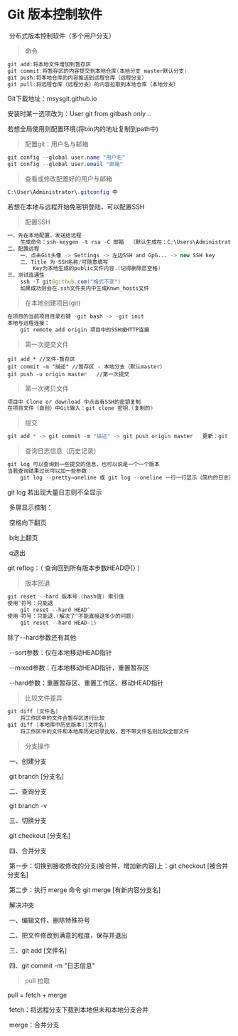 # Git	版本控制软件

​	分布式版本控制软件（多个用户分支）

> 命令

```java
git add:将本地文件增加到暂存区
git commit:将暂存区的内容提交到本地仓库(本地分支 master默认分支)
git push:将本地仓库的内容推送到远程仓库（远程分支）
git pull:将远程仓库（远程分支）的内容拉取到本地仓库（本地分支）
```

Git下载地址：msysgit.github.io

安装时某一选项改为：User git from gitbash only .. 

若想全局使用则配置环境(将bin内的地址复制到path中)



> 配置git：用户名与邮箱

```java
git config --global user.name "用户名"
git config --global user.email "邮箱"
```

> 查看或修改配置好的用户与邮箱

```java
C:\User\Administrator\.gitconfig 中
```





若想在本地与远程开始免密钥登陆，可以配置SSH

> 配置SSH

```java
一、先在本地配置，发送给远程
	生成命令：ssh-keygen -t rsa -C 邮箱  （默认生成在：C:\Users\Administrator\.ssh）public/private
二、配置远程
	一、点击Git头像 -> Settings -> 左边SSH and GpG... -> new SSH key
	二、Title 为 SSH名称/可随意填写
		Key为本地生成的public文件内容.(记得删除层空格)
三、测试连通性
	ssh -T git@github.com("格式不变")
    如果成功则会在.ssh文件夹内中生成Knwn_hosts文件
```





> 在本地创建项目(git)

```java
在项目的当前项目目录右键 -git bash -> -git init
本地与远程连接：
	git remote add origin 项目中的SSH或HTTP连接
```

> 第一次提交文件

```
git add * //文件-暂存区
git commit -m "描述" //暂存区 - 本地分支（默认master）
git push -u origin master	//第一次提交
```

> 第一次拷贝文件

```java
项目中 Clone or download 中点击有SSH的密钥复制
在项目文件（自创）中Git输入：git clone 密钥.(复制的)
```



> 提交

```java
git add * -> git commit -m "描述" -> git push origin master   更新：git pull
```





> 查询日志信息（历史记录）

```java
git log 可以查询到一些提交的信息，也可以说是一个一个版本
当若查询结果过长可以加一些参数：
	git log --pretty=oneline 或 git log --oneline 一行一行显示（简约的日志）
```

git log 若出现大量日志则不全显示

​	多屏显示控制：

​		空格向下翻页

​		b向上翻页

​		q退出

git reflog：（ 查询回到所有版本步数HEAD@{} ）



> 版本回退

```java
git reset --hard 版本号.(hash值) 索引值
使用^符号：只能退
	git reset --hard HEAD^
使用~符号：只能退.(解决了^不能直接退多少的问题)
    git reset --hard HEAD~15
```

除了--hard参数还有其他

​	--sort参数：仅在本地移动HEAD指针

​	--mixed参数：在本地移动HEAD指针，重置暂存区

​	--hard参数：重置暂存区、重置工作区、移动HEAD指针



> 比较文件差异

```java
git diff [文件名]
	将工作区中的文件合暂存区进行比较
git diff [本地库中历史版本][文件名]
	将工作区中的文件和本地库历史记录比较，若不带文件名则比较全部文件
```





> 分支操作

​	一、创建分支

​		git branch [分支名]

​	二、查询分支

​		git branch -v

​	三、切换分支

​		git checkout [分支名]

​	四、合并分支

​		第一步：切换到接收修改的分支(被合并，增加新内容)上：git checkout [被合并分支名]

​		第二步：执行 merge 命令  git merge [有新内容分支名]

​		解决冲突

​			一、编辑文件、删除特殊符号

​			二、把文件修改到满意的程度，保存并退出

​			三、git add [文件名]

​			四、git commit -m "日志信息"







> pull	拉取

pull	=  fetch + merge

​	fetch：将远程分支下载到本地但未和本地分支合并

​	merge：合并分支